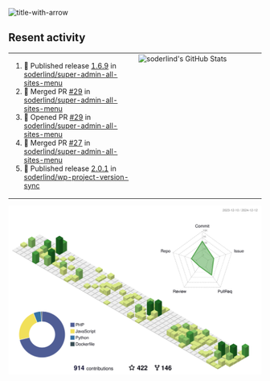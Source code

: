
![title-with-arrow](https://github.com/soderlind/soderlind/assets/1649452/0f685042-97c3-46ba-b290-804d07f05370)



## Resent activity

<table width="100%" border="0"><tr><td width="49%">

<!--START_SECTION:activity-->
1. 🚀 Published release [1.6.9](https://github.com/soderlind/super-admin-all-sites-menu/releases/tag/1.6.9) in [soderlind/super-admin-all-sites-menu](https://github.com/soderlind/super-admin-all-sites-menu)
2. 🎉 Merged PR [#29](https://github.com/soderlind/super-admin-all-sites-menu/pull/29) in [soderlind/super-admin-all-sites-menu](https://github.com/soderlind/super-admin-all-sites-menu)
3. 💪 Opened PR [#29](https://github.com/soderlind/super-admin-all-sites-menu/pull/29) in [soderlind/super-admin-all-sites-menu](https://github.com/soderlind/super-admin-all-sites-menu)
4. 🎉 Merged PR [#27](https://github.com/soderlind/super-admin-all-sites-menu/pull/27) in [soderlind/super-admin-all-sites-menu](https://github.com/soderlind/super-admin-all-sites-menu)
5. 🚀 Published release [2.0.1](https://github.com/soderlind/wp-project-version-sync/releases/tag/2.0.1) in [soderlind/wp-project-version-sync](https://github.com/soderlind/wp-project-version-sync)
<!--END_SECTION:activity-->
  </td>
<td width="49%" valign="top">
     <img  alt="soderlind's GitHub Stats" src="https://awesome-github-stats.azurewebsites.net/user-stats/soderlind?cardType=octocat&theme=github&preferLogin=false&Title=FFFFFF&Border=FFFFFF" />
</td></tr></table>


![](./profile-3d-contrib/profile-green-animate.svg)


